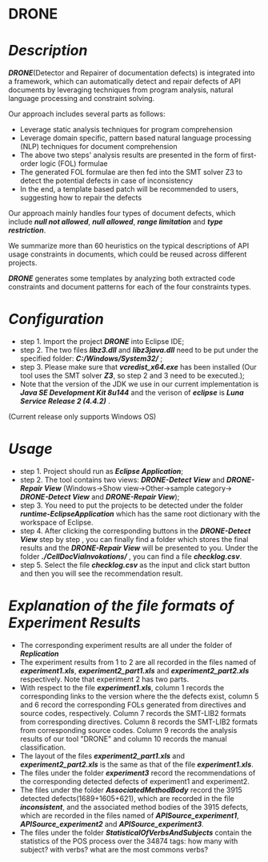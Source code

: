 # DRONE

# ***Description***
***DRONE***(Detector and Repairer of documentation defects) is integrated into a framework, which can automatically detect and repair 
defects of API documents by leveraging techniques from program analysis, natural language processing and constraint solving.

Our approach includes several parts as follows:
* Leverage static analysis techniques for program comprehension
* Leverage domain specific, pattern based natural language processing (NLP) techniques for document comprehension
* The above two steps' analysis results are presented in the form of first-order logic (FOL) formulae 
* The generated FOL formulae are then fed into the SMT solver Z3 to detect the potential defects in case of inconsistency
* In the end, a template based patch will be recommended to users, suggesting how to repair the defects

Our approach mainly handles four types of document defects, which include ***null not allowed***, ***null allowed***, ***range limitation*** and ***type restriction***.

We summarize more than 60 heuristics on the typical descriptions of API usage constraints in documents, which could be reused across different projects.

***DRONE*** generates some templates by analyzing both extracted code constraints and document patterns for each of the four constraints types.


# ***Configuration***

* step 1. Import the project ***DRONE*** into Eclipse IDE;
* step 2. The two files ***libz3.dll*** and ***libz3java.dll*** need to be put under the specified folder:
***C:/Windows/System32/*** ;
* step 3. Please make sure that ***vcredist_x64.exe*** has been installed (Our tool uses the SMT solver ***Z3***, so step 2 and 3 need to be executed.);
* Note that the version of the JDK we use in our current implementation is ***Java SE Development Kit 8u144*** and the verison of ***eclipse*** is ***Luna Service Release 2 (4.4.2)*** .

(Current release only supports Windows OS)

# ***Usage***

* step 1. Project should run as ***Eclipse Application***;
* step 2. The tool contains two views: ***DRONE-Detect View*** and ***DRONE-Repair View*** (Windows->Show view->Other->sample category-> ***DRONE-Detect View*** and ***DRONE-Repair View***);
* step 3. You need to put the projects to be detected under the folder ***runtime-EclipseApplication*** which has the same root dictionary with the workspace of Eclipse.
* step 4. After clicking the corresponding buttons in the ***DRONE-Detect View*** step by step , you can finally find a folder which stores the final results and the ***DRONE-Repair View*** will be presented to you. Under the folder ***./CellDocViaInvokations/*** , you can find a file ***checklog.csv***.
* step 5. Select the file ***checklog.csv*** as the input and click start button and then you will see the recommendation result.

# ***Explanation of the file formats of Experiment Results***
* The corresponding experiment results are all under the folder of ***Replication***
* The experiment results from 1 to 2 are all recorded in the files named of ***experiment1.xls***, ***experiment2_part1.xls*** and ***experiment2_part2.xls*** respectively. Note that experiment 2 has two parts.
* With respect to  the file ***experiment1.xls***, column 1 records the corresponding links to the version where the the defects exist, column 5 and 6 record the corresponding FOLs generated from directives and source codes, respectively. Column 7 records the SMT-LIB2 formats from corresponding directives. Column 8 records the SMT-LIB2 formats from corresponding source codes. Column 9 records the analysis results of our tool "DRONE" and column 10 records the manual classification.
* The layout of the files ***experiment2_part1.xls*** and ***experiment2_part2.xls*** is the same as that of the file ***experiment1.xls***.
* The files under the folder ***experiment3*** record the recommendations of the corresponding detected defects of experiment1 and experiment2.
* The files under the folder ***AssociatedMethodBody*** record the 3915 detected defects(1689+1605+621), which are recorded in the file ***inconsistent***, and the associated method bodies of the 3915 defects, which are recorded in the files named of ***APISource_experiment1***, ***APISource_experiment2*** and ***APISource_experiment3***.
* The files under the folder ***StatisticalOfVerbsAndSubjects*** contain the statistics of the POS process over the 34874 tags: how many with subject? with verbs? what are the most commons verbs?


